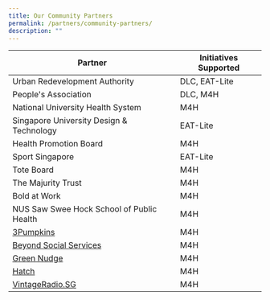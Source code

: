 ```yaml
---
title: Our Community Partners
permalink: /partners/community-partners/
description: ""
---
```

| Partner | Initiatives Supported |
| -------- | -------- |
| Urban Redevelopment Authority  | DLC, EAT-Lite |
| People's Association | DLC, M4H |
| National University Health System | M4H |
| Singapore University Design & Technology | EAT-Lite |
| Health Promotion Board | M4H |
| Sport Singapore | EAT-Lite |
| Tote Board | M4H |
| The Majurity Trust | M4H |
| Bold at Work | M4H |
| NUS Saw Swee Hock School of Public Health | M4H |
| [3Pumpkins](https://www.3pumpkins.co/) | M4H |
| [Beyond Social Services](https://www.beyond.org.sg/) | M4H |
| [Green Nudge](https://www.greennudge.sg/)| M4H  |
| [Hatch](https://www.hatch.sg/)| M4H |
| [VintageRadio.SG](https://www.vintageradio.sg/#/)| M4H |